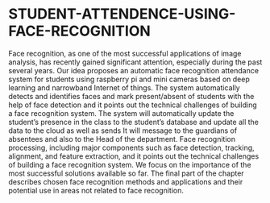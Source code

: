 # STUDENT-ATTENDENCE-USING-FACE-RECOGNITION
Face recognition, as one of the most successful applications of image analysis, has recently gained significant attention, especially during the past several years. Our idea proposes an automatic face recognition attendance system for students using raspberry pi and mini cameras based on deep learning and narrowband Internet of things. The system automatically detects and identifies faces and mark present/absent of students with the help of face detection and it points out the technical challenges of building a face recognition system. The system will automatically update the student’s presence in the class to the student’s database and update all the data to the cloud as well as sends It will message to the guardians of absentees and also to the Head of the department. Face recognition processing, including major components such as face detection, tracking, alignment, and feature extraction, and it points out the technical challenges of building a face recognition system. We focus on the importance of the most successful solutions available so far. The final part of the chapter describes chosen face recognition methods and applications and their potential use in areas not related to face recognition.
